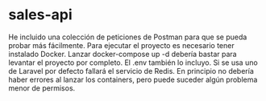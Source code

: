 # sales-api

He incluido una colección de peticiones de Postman para que se pueda probar más fácilmente.
Para ejecutar el proyecto es necesario tener instalado Docker. Lanzar docker-compose up -d debería bastar para levantar el proyecto por completo.
El .env también lo incluyo. Si se usa uno de Laravel por defecto fallará el servicio de Redis.
En principio no debería haber errores al lanzar los containers, pero puede suceder algún problema menor de permisos.
